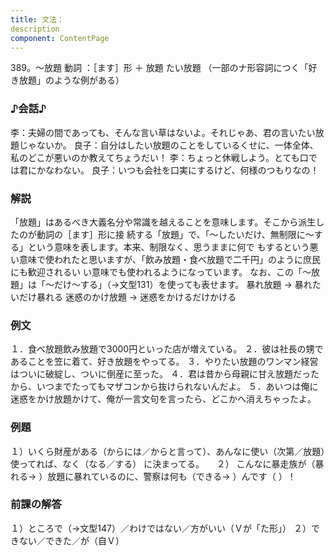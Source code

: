 ```yaml
---
title: 文法：
description
component: ContentPage
---
```



389。～放題
動詞 ：［ます］形 ＋ 放題 たい放題
（一部のナ形容詞につく「好き放題」のような例がある）
### ♪会話♪
李：夫婦の間であっても、そんな言い草はないよ。それじゃあ、君の言いたい放題じゃないか。 良子：自分はしたい放題のことをしているくせに、一体全体、私のどこが悪いのか教えてちょうだい！
李：ちょっと休戦しよう。とても口では君にかなわない。
良子：いつも会社を口実にするけど、何様のつもりなの！
### 解説
「放題」はあるべき大義名分や常識を越えることを意味します。そこから派生したのが動詞の［ます］形に接 続する「放題」で、「～したいだけ、無制限に～する」という意味を表します。本来、制限なく、思うままに何で もするという悪い意味で使われたと思いますが、「飲み放題・食べ放題で二千円」のように庶民にも歓迎されるい い意味でも使われるようになっています。
なお、この「～放題」は「～だけ～する」（→文型131）を使っても表せます。 暴れ放題 → 暴れたいだけ暴れる 迷惑のかけ放題 → 迷惑をかけるだけかける
### 例文
１．食べ放題飲み放題で3000円といった店が増えている。
２．彼は社長の甥であることを笠に着て、好き放題をやってる。
３．やりたい放題のワンマン経営はついに破綻し、ついに倒産に至った。
４．君は昔から母親に甘え放題だったから、いつまでたってもマザコンから抜けられないんだよ。
５．あいつは俺に迷惑をかけ放題かけて、俺が一言文句を言ったら、どこかへ消えちゃったよ。
### 例題
１）いくら財産がある（からには／からと言って）、あんなに使い（次第／放題）使ってれば、なく（なる／する）
に決まってる。    
２） こんなに暴走族が（暴れる→ ）放題に暴れているのに、警察は何も（できる→ ）んです（ ）！
### 前課の解答
１）ところで（→文型147）／わけではない／方がいい（Ｖが「た形」）
２）できない／できた／が（自Ｖ）
